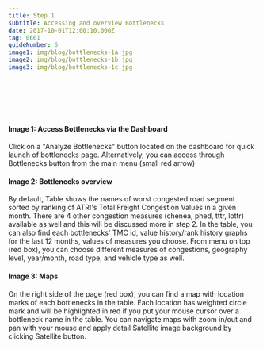 ```yaml
---
title: Step 1
subtitle: Accessing and overview Bottlenecks
date: 2017-10-01T12:00:10.000Z
tag: 0601
guideNumber: 6
image1: img/blog/bottlenecks-1a.jpg
image2: img/blog/bottlenecks-1b.jpg
image3: img/blog/bottlenecks-1c.jpg
---
```


# &nbsp; 
#### Image 1: Access Bottlenecks via the Dashboard
Click on a "Analyze Bottlenecks" button located on the dashboard for quick launch of bottlenecks page. Alternatively, you can access through Bottlenecks button from the main menu (small red arrow)

#### Image 2: Bottlenecks overview
By default, Table shows the names of worst congested road segment sorted by ranking of ATRI's Total Freight Congestion Values in a given month. There are 4 other congestion measures (chenea, phed, tttr, lottr) available as well and this will be discussed more in step 2. In the table, you can also find each bottlenecks' TMC id, value history/rank history graphs for the last 12 months, values of measures you choose. 
From menu on top (red box),  you can choose different measures of congestions, geography level, year/month, road type, and vehicle type as well.

#### Image 3: Maps
On the right side of the page (red box), you can find a map with location marks of each bottlenecks in the table. Each location has weighted circle mark and will be highlighted in red if you put your mouse cursor over a bottleneck name in the table.
You can navigate maps with zoom in/out and pan with your mouse and apply detail Satellite image background by clicking Satellite button. 





